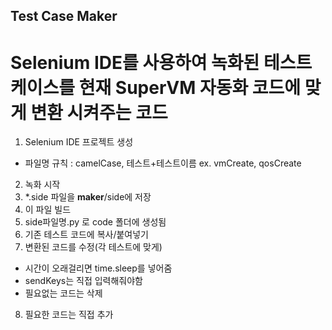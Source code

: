 ## Test Case Maker ##
# Selenium IDE를 사용하여 녹화된 테스트 케이스를 현재 SuperVM 자동화 코드에 맞게 변환 시켜주는 코드

1. Selenium IDE 프로젝트 생성
 * 파일명 규칙 : camelCase, 테스트+테스트이름 ex. vmCreate, qosCreate
2. 녹화 시작
3. *.side 파일을 __maker__/side에 저장
4. 이 파일 빌드
5. side파일명.py 로 code 폴더에 생성됨
6. 기존 테스트 코드에 복사/붙여넣기
7. 변환된 코드를 수정(각 테스트에 맞게)
  * 시간이 오래걸리면 time.sleep를 넣어줌
  * sendKeys는 직접 입력해줘야함
  * 필요없는 코드는 삭제
8. 필요한 코드는 직접 추가